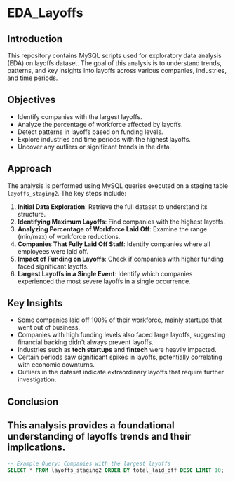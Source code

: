 # EDA_Layoffs
## Introduction
This repository contains MySQL scripts used for exploratory data analysis (EDA) on layoffs dataset. The goal of this analysis is to understand trends, patterns, and key insights into layoffs across various companies, industries, and time periods.

## Objectives
- Identify companies with the largest layoffs.
- Analyze the percentage of workforce affected by layoffs.
- Detect patterns in layoffs based on funding levels.
- Explore industries and time periods with the highest layoffs.
- Uncover any outliers or significant trends in the data.

## Approach
The analysis is performed using MySQL queries executed on a staging table `layoffs_staging2`. The key steps include:
1. **Initial Data Exploration**: Retrieve the full dataset to understand its structure.
2. **Identifying Maximum Layoffs**: Find companies with the highest layoffs. 
3. **Analyzing Percentage of Workforce Laid Off**: Examine the range (min/max) of workforce reductions.
4. **Companies That Fully Laid Off Staff**: Identify companies where all employees were laid off.
5. **Impact of Funding on Layoffs**: Check if companies with higher funding faced significant layoffs.
6. **Largest Layoffs in a Single Event**: Identify which companies experienced the most severe layoffs in a single occurrence.

## Key Insights
- Some companies laid off 100% of their workforce, mainly startups that went out of business.
- Companies with high funding levels also faced large layoffs, suggesting financial backing didn't always prevent layoffs.
- Industries such as **tech startups** and **fintech** were heavily impacted.
- Certain periods saw significant spikes in layoffs, potentially correlating with economic downturns.
- Outliers in the dataset indicate extraordinary layoffs that require further investigation.


## Conclusion
This analysis provides a foundational understanding of layoffs trends and their implications.
---

```sql
-- Example Query: Companies with the largest layoffs
SELECT * FROM layoffs_staging2 ORDER BY total_laid_off DESC LIMIT 10;
```
